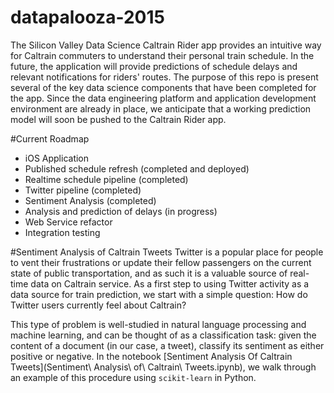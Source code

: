 # datapalooza-2015

The Silicon Valley Data Science Caltrain Rider app provides an intuitive way for Caltrain commuters to understand their personal train schedule. In the future, the application will provide predictions of schedule delays and relevant notifications for riders' routes. 
The purpose of this repo is present several of the key data science components that have been completed for the app. 
Since the data engineering platform and application development environment are already in place, 
we anticipate that a working prediction model will soon be pushed to the Caltrain Rider app. 

#Current Roadmap
- iOS Application
- Published schedule refresh (completed and deployed)
- Realtime schedule pipeline (completed)
- Twitter pipeline (completed)
- Sentiment Analysis (completed)
- Analysis and prediction of delays (in progress)
- Web Service refactor
- Integration testing

#Sentiment Analysis of Caltrain Tweets
Twitter is a popular place for people to vent their frustrations or update their fellow passengers on the current state of public transportation, and as such it is a  valuable source of real-time data on Caltrain service. As a first step to using Twitter activity as a data source for train prediction, we start with a simple question: How do Twitter users currently feel about Caltrain?

This type of problem is well-studied in natural language processing and machine learning, and can be thought of as a classification task: given the content of a document (in our case, a tweet), classify its sentiment as either positive or negative. In the notebook [Sentiment Analysis Of Caltrain Tweets](Sentiment\ Analysis\ of\ Caltrain\ Tweets.ipynb), we walk through an example of this procedure using `scikit-learn` in Python.
